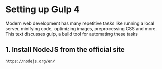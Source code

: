# Setting up Gulp 4
Modern web development has many repetitive tasks like running a local server, minifying code, optimizing images, preprocessing CSS and more. This text discusses gulp, a build tool for automating these tasks
<h2>1. Install NodeJS from the official site</h2>
<code><a href="https://nodejs.org/en/">https://nodejs.org/en/</a></code>
